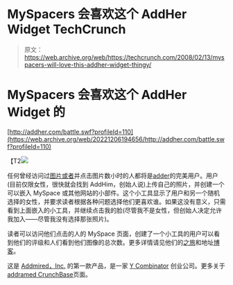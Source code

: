 # MySpacers 会喜欢这个 AddHer Widget TechCrunch

> 原文：<https://web.archive.org/web/https://techcrunch.com/2008/02/13/myspacers-will-love-this-addher-widget-thingy/>

# MySpacers 会喜欢这个 AddHer Widget 的

[http://addher.com/battle.swf?profileId=110](https://web.archive.org/web/20221206194656/http://addher.com/battle.swf?profileId=110)

【T2![](img/cdc5f12eca10754941e1f4f57de4ab5d.png)

任何曾经访问过[图片或者](https://web.archive.org/web/20221206194656/http://www.hotornot.com/)并点击图片数小时的人都将是[adder](https://web.archive.org/web/20221206194656/http://www.addher.com/)的完美用户。用户(目前仅限女性，很快就会找到 AddHim，创始人说)上传自己的照片，并创建一个可以嵌入 MySpace 或其他网站的小部件。这个小工具显示了用户和另一个随机选择的女性，并要求读者根据各种问题选择他们更喜欢谁。如果这没有意义，只需看到上面嵌入的小工具，并继续点击我的脸(尽管我不是女性，但创始人决定允许我加入——尽管我没有选择那张照片)。

读者可以访问他们点击的人的 MySpace 页面，创建了一个小工具的用户可以看到他们的评级和人们看到他们图像的总次数。更多详情请见他们的[之旅](https://web.archive.org/web/20221206194656/http://www.addher.com/index.php?controller=tour)和地址[博客](https://web.archive.org/web/20221206194656/http://www.addher.com/blog/)。

这是 [Addmired，Inc.](https://web.archive.org/web/20221206194656/http://www.addmired.com/) 的第一款产品，是一家 [Y Combinator](https://web.archive.org/web/20221206194656/http://www.crunchbase.com/financial-organization/y-combinator) 创业公司。更多关于[addramed CrunchBase](https://web.archive.org/web/20221206194656/http://www.crunchbase.com/company/addmired)页面。